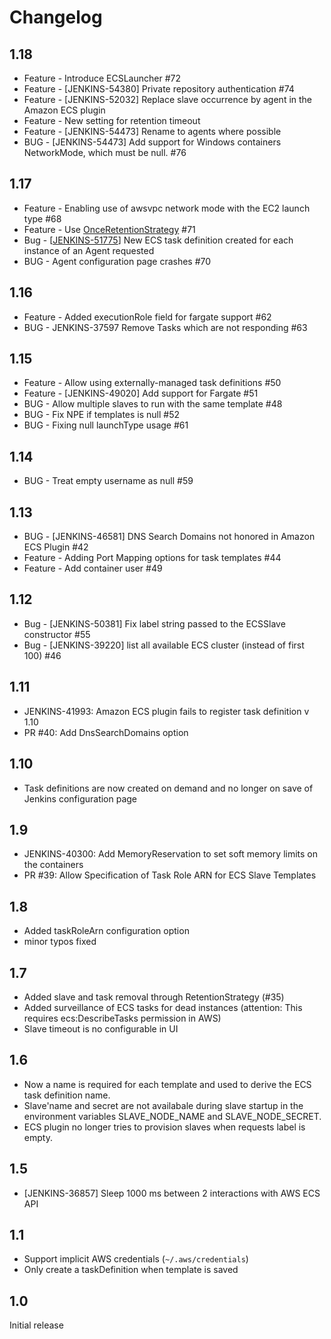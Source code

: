 # Changelog

## 1.18
- Feature - Introduce ECSLauncher #72
- Feature - [JENKINS-54380] Private repository authentication #74
- Feature - [JENKINS-52032] Replace slave occurrence by agent in the Amazon ECS plugin
- Feature - New setting for retention timeout
- Feature - [JENKINS-54473] Rename to agents where possible
- BUG - [JENKINS-54473] Add support for Windows containers NetworkMode, which must be null. #76

## 1.17
- Feature - Enabling use of awsvpc network mode with the EC2 launch type #68
- Feature - Use [OnceRetentionStrategy](https://javadoc.jenkins.io/plugin/durable-task/org/jenkinsci/plugins/durabletask/executors/OnceRetentionStrategy.html) #71
- Bug - [[JENKINS-51775](https://issues.jenkins-ci.org/browse/)] New ECS task definition created for each instance of an Agent requested
- BUG - Agent configuration page crashes #70

## 1.16
- Feature - Added executionRole field for fargate support #62
- BUG - JENKINS-37597 Remove Tasks which are not responding #63

## 1.15
- Feature - Allow using externally-managed task definitions #50
- Feature - [JENKINS-49020] Add support for Fargate #51
- BUG - Allow multiple slaves to run with the same template #48
- BUG - Fix NPE if templates is null #52
- BUG - Fixing null launchType usage #61

## 1.14
- BUG - Treat empty username as null #59

## 1.13
- BUG - [JENKINS-46581] DNS Search Domains not honored in Amazon ECS Plugin #42
- Feature - Adding Port Mapping options for task templates #44
- Feature - Add container user #49

## 1.12
- Bug - [JENKINS-50381] Fix label string passed to the ECSSlave constructor #55
- Bug - [JENKINS-39220] list all available ECS cluster (instead of first 100) #46

## 1.11
- JENKINS-41993: Amazon ECS plugin fails to register task definition v 1.10
- PR #40: Add DnsSearchDomains option

## 1.10
- Task definitions are now created on demand and no longer on save of Jenkins configuration page

## 1.9
- JENKINS-40300: Add MemoryReservation to set soft memory limits on the containers
- PR #39: Allow Specification of Task Role ARN for ECS Slave Templates

## 1.8
- Added taskRoleArn configuration option
- minor typos fixed

## 1.7
- Added slave and task removal through RetentionStrategy (#35)
- Added surveillance of ECS tasks for dead instances (attention: This requires ecs:DescribeTasks permission in AWS)
- Slave timeout is no configurable in UI

## 1.6
- Now a name is required for each template and used to derive the ECS task definition name.
- Slave'name and secret are not availabale during slave startup in the environment variables SLAVE_NODE_NAME and SLAVE_NODE_SECRET.
- ECS plugin no longer tries to provision slaves when requests label is empty.

## 1.5
- [JENKINS-36857] Sleep 1000 ms between 2 interactions with AWS ECS API

## 1.1
- Support implicit AWS credentials (`~/.aws/credentials`)
- Only create a taskDefinition when template is saved

## 1.0
Initial release
